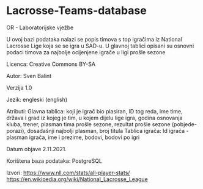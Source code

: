 # Lacrosse-Teams-database
OR - Laboratorijske vježbe

U ovoj bazi podataka nalazi se popis timova s top igračima iz National Lacrosse Lige koja se se igra u SAD-u. U glavnoj tablici opisani su osnovni podaci timova za najbolje ocijenjene igrače u ligi prošle sezone

Licenca: Creative Commons BY-SA

Autor: Sven Balint

Verzija 1.0

Jezik: engleski (english)

Atributi: Glavna tablica: koji je igrač bio plasiran, ID tog reda, ime time, država i grad iz kojeg je tim, u kojem dijelu lige igra, godina osnovanja kluba, trener, plasman tima prošle sezone, rezultat prošle sezone (pobjede-porazi), dosadašnji najbolji plasman, broj titula 
          Tablica igrača: Id igrača - plasman igrača, ime i prezime, bodovi, bodovi po igri
          
Datum objave 2.11.2021.

Korištena baza podataka: PostgreSQL

Izvori: https://www.nll.com/stats/all-player-stats/
        https://en.wikipedia.org/wiki/National_Lacrosse_League
